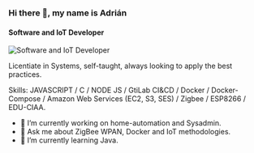 ### Hi there 👋, my name is Adrián
#### Software and IoT Developer
![Software and IoT Developer](https://www.techarcis.com/wp-content/uploads/2017/03/inner_banner0a-1.jpg)

Licentiate in Systems, self-taught, always looking to apply the best practices.

Skills: JAVASCRIPT / C / NODE JS / GtiLab CI&CD / Docker / Docker-Compose / Amazon Web Services (EC2, S3, SES) / Zigbee / ESP8266 / EDU-CIAA.

- 🔭 I’m currently working on home-automation and Sysadmin.
- 💬 Ask me about ZigBee WPAN, Docker and IoT methodologies.
- 🌱 I’m currently learning Java.


<!--
**Adrian-Perez-IoT/Adrian-Perez-IoT** is a ✨ _special_ ✨ repository because its `README.md` (this file) appears on your GitHub profile.

Here are some ideas to get you started:

- 🔭 I’m currently working on ...
- 🌱 I’m currently learning ...
- 👯 I’m looking to collaborate on ...
- 🤔 I’m looking for help with ...
- 💬 Ask me about ...
- 📫 How to reach me: ...
- 😄 Pronouns: ...
- ⚡ Fun fact: ...
-->
